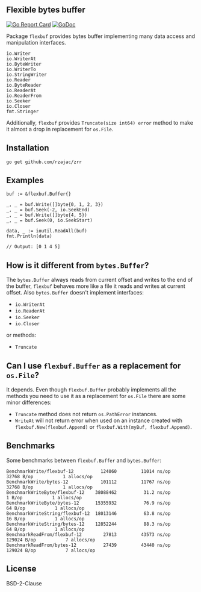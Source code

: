 ## Flexible bytes buffer

[![Go Report Card](https://goreportcard.com/badge/github.com/rzajac/flexbuf)](https://goreportcard.com/report/github.com/rzajac/flexbuf)
[![GoDoc](https://img.shields.io/badge/api-Godoc-blue.svg)](https://pkg.go.dev/github.com/rzajac/flexbuf)

Package `flexbuf` provides bytes buffer implementing many data access and 
manipulation interfaces.

    io.Writer
    io.WriterAt
    io.ByteWriter
    io.WriterTo
    io.StringWriter
    io.Reader
    io.ByteReader
    io.ReaderAt
    io.ReaderFrom
    io.Seeker
    io.Closer
    fmt.Stringer

Additionally, `flexbuf` provides `Truncate(size int64) error` method to make 
it almost a drop in replacement for `os.File`.

## Installation

```
go get github.com/rzajac/zrr
```

## Examples

```
buf := &flexbuf.Buffer{}

_, _ = buf.Write([]byte{0, 1, 2, 3})
_, _ = buf.Seek(-2, io.SeekEnd)
_, _ = buf.Write([]byte{4, 5})
_, _ = buf.Seek(0, io.SeekStart)

data, _ := ioutil.ReadAll(buf)
fmt.Println(data)

// Output: [0 1 4 5]
```

## How is it different from `bytes.Buffer`?

The `bytes.Buffer` always reads from current offset and writes to the end of 
the buffer, `flexbuf` behaves more like a file it reads and writes at current 
offset. Also `bytes.Buffer` doesn't implement interfaces:

- `io.WriterAt`
- `io.ReaderAt`
- `io.Seeker`
- `io.Closer`

or methods:

- `Truncate`

## Can I use `flexbuf.Buffer` as a replacement for `os.File`?

It depends. Even though `flexbuf.Buffer` probably implements all the methods 
you need to use it as a replacement for `os.File` there are some minor 
differences:

- `Truncate` method does not return `os.PathError` instances.
- `WriteAt` will not return error when used on an instance created with
    `flexbuf.New(flexbuf.Append)` or `flexbuf.With(myBuf, flexbuf.Append)`.

## Benchmarks

Some benchmarks between `flexbuf.Buffer` and `bytes.Buffer`:

```
BenchmarkWrite/flexbuf-12          124060         11014 ns/op       32768 B/op           1 allocs/op
BenchmarkWrite/bytes-12            101112         11767 ns/op       32768 B/op           1 allocs/op
BenchmarkWriteByte/flexbuf-12    38088462          31.2 ns/op           1 B/op           1 allocs/op
BenchmarkWriteByte/bytes-12      15355932          76.9 ns/op          64 B/op           1 allocs/op
BenchmarkWriteString/flexbuf-12  18013146          63.8 ns/op          16 B/op           1 allocs/op
BenchmarkWriteString/bytes-12    12852244          88.3 ns/op          64 B/op           1 allocs/op
BenchmarkReadFrom/flexbuf-12        27813         43573 ns/op      129024 B/op           7 allocs/op
BenchmarkReadFrom/bytes-12          27439         43440 ns/op      129024 B/op           7 allocs/op
```

## License

BSD-2-Clause